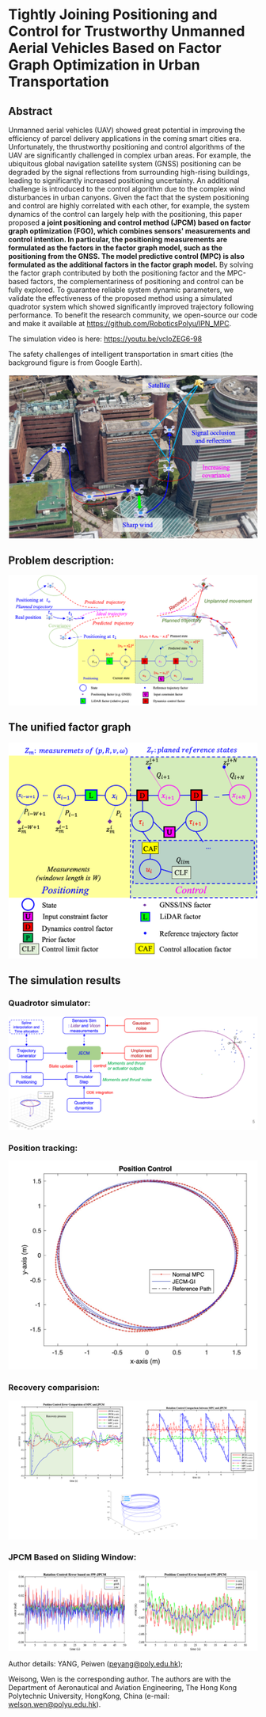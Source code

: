 # Tightly Joining Positioning and Control for Trustworthy Unmanned Aerial Vehicles Based on Factor Graph Optimization in Urban Transportation

## Abstract

Unmanned aerial vehicles (UAV) showed great potential in improving the efficiency of parcel delivery applications in the coming smart cities era. Unfortunately, the thrustworthy positioning and control algorithms of the UAV are significantly challenged in complex urban areas. For example, the ubiquitous global navigation satellite system (GNSS) positioning can be degraded by the signal reflections from surrounding high-rising buildings, leading to significantly increased positioning uncertainty. An additional challenge is introduced to the control algorithm due to the complex wind disturbances in urban canyons. Given the fact that the system positioning and control are highly correlated with each other, for example, the system dynamics of the control can largely help with the positioning, this paper proposed **a joint positioning and control method (JPCM) based on factor graph optimization (FGO), which combines sensors' measurements and control intention. In particular, the positioning measurements are formulated as the factors in the factor graph model, such as the positioning from the GNSS. The model predictive control (MPC) is also formulated as the additional factors in the factor graph model.** By solving the factor graph contributed by both the positioning factor and the MPC-based factors, the complementariness of positioning and control can be fully explored. To guarantee reliable system dynamic parameters, we validate the effectiveness of the proposed method using a simulated quadrotor system which showed significantly improved trajectory following performance. To benefit the research community, we open-source our code and make it available at https://github.com/RoboticsPolyu/IPN_MPC. 

The simulation video is here: https://youtu.be/vcloZEG6-98

The safety challenges of intelligent transportation in smart cities (the background figure is from Google Earth).

![image](img/safety_challenges.png)

## Problem description:

![image](img/Problems.png)


## The unified factor graph

![image](img/Factor_graph.png)


## The simulation results

### Quadrotor simulator:

![image](img/simulation.png)

### Position tracking:

![image](img/Circle.jpg)

### Recovery comparision:

![image](img/Recovery.png)

### JPCM Based on Sliding Window:

![image](img/SW-JPCM.png)

Author details:
YANG, Peiwen (peyang@poly.edu.hk);

Weisong, Wen is the corresponding author. The authors are with the Department
of Aeronautical and Aviation Engineering, The Hong Kong Polytechnic
University, HongKong, China (e-mail: welson.wen@polyu.edu.hk).
